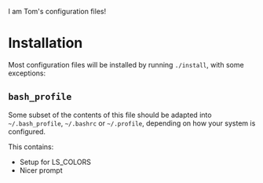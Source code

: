 I am Tom's configuration files!

# Installation

Most configuration files will be installed by running `./install`, with some exceptions:

## `bash_profile`
Some subset of the contents of this file should be adapted into `~/.bash_profile`, `~/.bashrc` or `~/.profile`,
depending on how your system is configured.

This contains:
* Setup for LS_COLORS
* Nicer prompt

